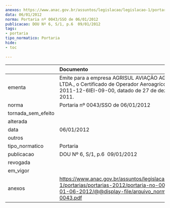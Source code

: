 ```yaml
---
anexos: https://www.anac.gov.br/assuntos/legislacao/legislacao-1/portarias/portarias-2012/portaria-no-0043-sso-de-01-06-2012/@@display-file/arquivo_norma/PA2012-0043.pdf
data: 06/01/2012
norma: Portaria nº 0043/SSO de 06/01/2012
publicacao: DOU Nº 6, S/1, p.6  09/01/2012
tags:
- portaria
tipo_normatico: Portaria
hide: 
- toc 
 
---
```


|                    | Documento                                                                                                                                                         |
|:-------------------|:------------------------------------------------------------------------------------------------------------------------------------------------------------------|
| ementa             | Emite para a empresa AGRISUL AVIAÇÃO AGRÍCOLA LTDA., o Certificado de Operador Aeroagrícola de Nº 2011-12-6IEI-09-00, datado de 27 de dezembro de 2011.           |
| norma              | Portaria nº 0043/SSO de 06/01/2012                                                                                                                                |
| tornada_sem_efeito |                                                                                                                                                                   |
| alterada           |                                                                                                                                                                   |
| data               | 06/01/2012                                                                                                                                                        |
| outros             |                                                                                                                                                                   |
| tipo_normatico     | Portaria                                                                                                                                                          |
| publicacao         | DOU Nº 6, S/1, p.6  09/01/2012                                                                                                                                    |
| revogada           |                                                                                                                                                                   |
| em_vigor           |                                                                                                                                                                   |
| anexos             | https://www.anac.gov.br/assuntos/legislacao/legislacao-1/portarias/portarias-2012/portaria-no-0043-sso-de-01-06-2012/@@display-file/arquivo_norma/PA2012-0043.pdf |